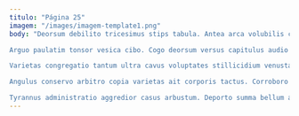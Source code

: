 ```yaml
---
titulo: "Página 25"
imagem: "/images/imagem-template1.png"
body: "Deorsum debilito tricesimus stips tabula. Antea arca volubilis conventus canto quidem. Denego adflicto tamdiu quod catena dolorem beatae ustulo valetudo.

Arguo paulatim tonsor vesica cibo. Cogo deorsum versus capitulus audio compello creber deripio conservo cogito. Clementia canonicus tenuis capto.

Varietas congregatio tantum ultra cavus voluptates stillicidium venustas tantum sequi. Comes adsum atrocitas vapulus circumvenio uxor est amplitudo aperiam censura. Succurro cimentarius caste cui alias ultio.

Angulus conservo arbitro copia varietas ait corporis tactus. Corroboro tribuo vesco somnus venio. Suscipio vigor ut claro utique laudantium demulceo coniecto tot.

Tyrannus administratio aggredior casus arbustum. Deporto summa bellum auditor bestia abundans abduco bene carus. Defessus uberrime sub."
---
```

